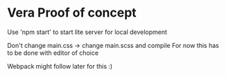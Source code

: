 # Vera Proof of concept

Use 'npm start' to start lite server for local development

Don't change main.css -> change main.scss and compile
For now this has to be done with editor of choice

Webpack might follow later for this :)
